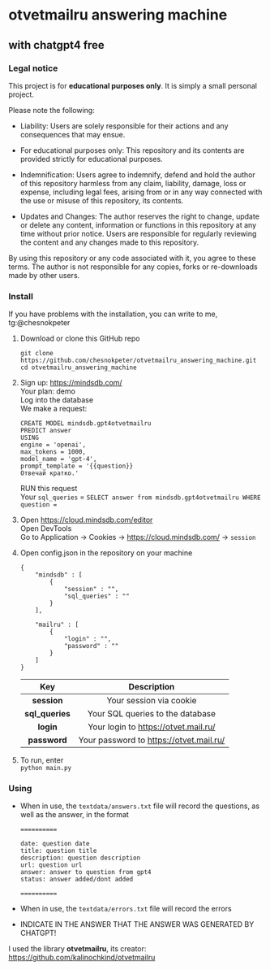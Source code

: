 # otvetmailru answering machine
## with chatgpt4 free

<!-- --- -->
### Legal notice
This project is for **educational purposes only**. It is simply a small personal project.

Please note the following:
 - Liability: Users are solely responsible for their actions and any consequences that may ensue. 

 - For educational purposes only: This repository and its contents are provided strictly for educational purposes.

 - Indemnification: Users agree to indemnify, defend and hold the author of this repository harmless from any claim, liability, damage, loss or expense, including legal fees, arising from or in any way connected with the use or misuse of this repository, its contents.

 - Updates and Changes: The author reserves the right to change, update or delete any content, information or functions in this repository at any time without prior notice. Users are responsible for regularly reviewing the content and any changes made to this repository.

By using this repository or any code associated with it, you agree to these terms. The author is not responsible for any copies, forks or re-downloads made by other users.

<!-- ---  -->
### Install
If you have problems with the installation, you can write to me, tg:@chesnokpeter 
1. Download or clone this GitHub repo
    ```
    git clone https://github.com/chesnokpeter/otvetmailru_answering_machine.git
    cd otvetmailru_answering_machine
    ```
2. Sign up: https://mindsdb.com/ \
    Your plan: demo \
    Log into the database \
    We make a request:

    ```
    CREATE MODEL mindsdb.gpt4otvetmailru
    PREDICT answer
    USING
    engine = 'openai',
    max_tokens = 1000,
    model_name = 'gpt-4',
    prompt_template = '{{question}} 
    Отвечай кратко.'
    ```
    RUN this request \
    Your ` sql_queries ` = ` SELECT answer from mindsdb.gpt4otvetmailru WHERE question = `

3. Open https://cloud.mindsdb.com/editor \
    Open DevTools \
    Go to Application -> Cookies -> https://cloud.mindsdb.com/ -> ` session `

4. Open config.json in the repository on your machine
    ```
    {
        "mindsdb" : [
            {
                "session" : "",
                "sql_queries" : ""
            }
        ],
        
        "mailru" : [
            {
                "login" : "",
                "password" : ""
            }
        ]
    }
    ```
    
    | Key           | Description                           |
    |:-------------:|:-------------------------------------:|
    |**session**    |Your session via cookie                |
    |**sql_queries**|Your SQL queries to the database       |
    |**login**      |Your login to https://otvet.mail.ru/   |
    |**password**   |Your password to https://otvet.mail.ru/|

5. To run, enter \
    `python main.py`

<!-- ---  -->

### Using

- When in use, the `textdata/answers.txt` file will record the questions, as well as the answer, in the format

    ```
    ==========

    date: question date
    title: question title
    description: question description
    url: question url
    answer: answer to question from gpt4
    status: answer added/dont added

    ==========
    ```

 - When in use, the `textdata/errors.txt` file will record the errors

 - INDICATE IN THE ANSWER THAT THE ANSWER WAS GENERATED BY CHATGPT!

I used the library **otvetmailru**, its creator: https://github.com/kalinochkind/otvetmailru 








